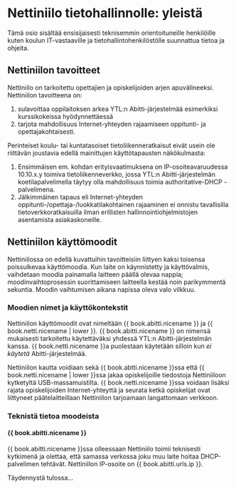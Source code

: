 # Nettiniilo tietohallinnolle: yleistä

<!-- toc -->

Tämä osio sisältää ensisijaisesti teknisemmin orientoituneille henkilöille kuten koulun IT-vastaaville ja tietohallintohenkilöstölle suunnattua tietoa ja ohjeita.

## Nettiniilon tavoitteet

Nettiniilo on tarkoitettu opettajien ja opiskelijoiden arjen apuvälineeksi. Nettiniilon tavoitteena on:

1. sulavoittaa oppilaitoksen arkea YTL:n Abitti-järjestelmää esimerkiksi kurssikokeissa hyödynnettäessä
2. tarjota mahdollisuus Internet-yhteyden rajaamiseen oppitunti- ja opettajakohtaisesti.

Perinteiset koulu- tai kuntatasoiset tietoliikenneratkaisut eivät usein ole riittävän joustavia edellä mainittujen käyttötapausten näkökulmasta:

1. Ensimmäisen em. kohdan erityisvaatimuksena on IP-osoiteavaruudessa 10.10.x.y toimiva tietoliikenneverkko, jossa YTL:n Abitti-järjestelmän koetilapalvelimella täytyy olla mahdollisuus toimia authoritative-DHCP -palvelimena.
2. Jälkimmäinen tapaus eli Internet-yhteyden oppitunti-/opettaja-/luokkatilakohtainen rajaaminen ei onnistu tavallisilla tietoverkkoratkaisuilla ilman erillisten hallinnointiohjelmistojen asentamista asiakaskoneille.

## Nettiniilon käyttömoodit

Nettiniilossa on edellä kuvattuihin tavoitteisiin liittyen kaksi toisensa poissulkevaa käyttömoodia. Kun laite on käynnistetty ja käyttövalmis, vaihdetaan moodia painamalla laitteen päällä olevaa nappia; moodinvaihtoprosessin suorittamiseen laitteella kestää noin parikymmentä sekuntia. Moodin vaihtumisen aikana napissa oleva valo vilkkuu.

### Moodien nimet ja käyttökontekstit

Nettiniilon käyttömoodit ovat nimeltään {{ book.abitti.nicename }} ja {{ book.netti.nicename | lower }}. {{ book.abitti.nicename }} on nimensä mukaisesti tarkoitettu käytettäväksi yhdessä YTL:n Abitti-järjestelmän kanssa. {{ book.netti.nicename }}a puolestaan käytetään silloin kun *ei käytetä* Abitti-järjestelmää.

Nettiniilon kautta voidiaan sekä {{ book.abtti.nicename }}ssa että {{ book.netti.nicename | lower }}ssa jakaa opiskelijoille tiedostoja Nettiniiloon kytketyltä USB-massamuistilta. {{ book.netti.nicename }}ssa voidaan lisäksi rajata opiskelijoiden Internet-yhteyttä ja seurata ketkä opiskelijat ovat liittyneet päätelaitteillaan Nettiniilon tarjoamaan langattomaan verkkoon.

### Teknistä tietoa moodeista

#### {{ book.abitti.nicename }}

{{ book.abitti.nicename }}ssa olleessaan Nettiniilo toimii teknisesti kytkimenä ja olettaa, että samassa verkossa joku muu laite hoitaa DHCP-palvelimen tehtävät. Nettiniilon IP-osoite on {{ book.abitti.urls.ip }}.

Täydennystä tulossa...